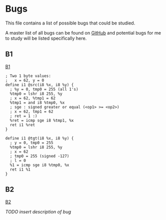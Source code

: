 Bugs
===

This file contains a list of possible bugs that could be studied. 

A master list of all bugs can be found on 
[GitHub](https://github.com/AliveToolkit/alive2/blob/master/BugList.md)
and potential bugs for me to study will be listed specifically here.

B1
--

[B1](https://bugs.llvm.org/show_bug.cgi?id=39861#c0)

```
; Two 1 byte values:
;   x = 62, y = 0
define i1 @src(i8 %x, i8 %y) {
  ; %y = 0, tmp0 = 255 (all 1's)
  %tmp0 = lshr i8 255, %y
  ; x = 62, %tmp1 = 62
  %tmp1 = and i8 %tmp0, %x
  ; sge : signed greater or equal (<op1> >= <op2>)
  ; x = 62, tmp1 = 62
  ; ret = 1 :)
  %ret = icmp sge i8 %tmp1, %x
  ret i1 %ret
}

define i1 @tgt(i8 %x, i8 %y) {
  ; y = 0, tmp0 = 255
  %tmp0 = lshr i8 255, %y
  ; x = 62
  ; tmp0 = 255 (signed -127)
  ; l = 0
  %1 = icmp sge i8 %tmp0, %x
  ret i1 %1
}
```

B2
--

[B2](https://alive2.llvm.org/ce/z/2DK77z)

*TODO insert description of bug*

